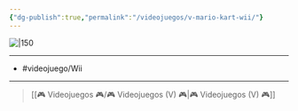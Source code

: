 ```yaml
---
{"dg-publish":true,"permalink":"/videojuegos/v-mario-kart-wii/"}
---
```



![|150](https://images.igdb.com/igdb/image/upload/t_cover_big/co214e.jpg)

---

- #videojuego/Wii

---

> [[🎮 Videojuegos 🎮/🎮 Videojuegos (V) 🎮\|🎮 Videojuegos (V) 🎮]]